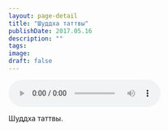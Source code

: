 ```yaml
---
layout: page-detail
title: "Шуддха таттвы"
publishDate: 2017.05.16
description: ""
tags:
image:
draft: false
---
```


<audio title="2017.05.16 - Шуддха таттвы.mp3" src="/upload/iblock/a2e/a2ed42c7e1344aaa7368f8a5647e5ff0.mp3" controls=""></audio>

 Шуддха таттвы. 

  
